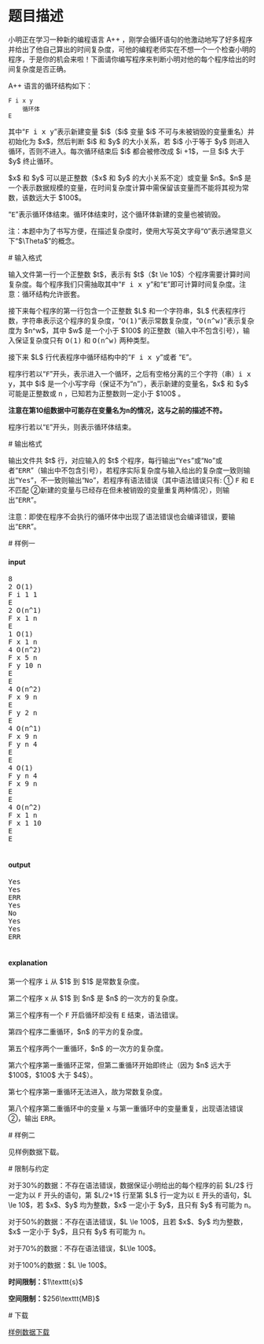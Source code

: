 # 题目描述

<p>小明正在学习一种新的编程语言 A++ ，刚学会循环语句的他激动地写了好多程序并给出了他自己算出的时间复杂度，可他的编程老师实在不想一个一个检查小明的程序，于是你的机会来啦！下面请你编写程序来判断小明对他的每个程序给出的时间复杂度是否正确。</p>
<p>A++ 语言的循环结构如下：</p>
<pre><code>F i x y
    循环体
E</code></pre>
<p>其中“<samp>F i x y</samp>”表示新建变量 $i$（$i$ 变量 $i$ 不可与未被销毁的变量重名）并初始化为 $x$，然后判断 $i$ 和 $y$ 的大小关系，若 $i$ 小于等于 $y$ 则进入循环，否则不进入。每次循环结束后 $i$ 都会被修改成 $i +1$，一旦 $i$ 大于 $y$ 终止循环。</p>
<p>$x$ 和 $y$ 可以是正整数（$x$ 和 $y$ 的大小关系不定）或变量 $n$。$n$ 是一个表示数据规模的变量，在时间复杂度计算中需保留该变量而不能将其视为常数，该数远大于 $100$。</p>
<p>“<samp>E</samp>”表示循环体结束。循环体结束时，这个循环体新建的变量也被销毁。</p>
<p>注：本题中为了书写方便，在描述复杂度时，使用大写英文字母“<samp>O</samp>”表示通常意义下“$\Theta$”的概念。</p>
# 输入格式


<p>输入文件第一行一个正整数 $t$，表示有 $t$（$t \le 10$）个程序需要计算时间复杂度。每个程序我们只需抽取其中“<samp>F i x y</samp>”和“<samp>E</samp>”即可计算时间复杂度。注意：循环结构允许嵌套。</p>
<p>接下来每个程序的第一行包含一个正整数 $L$ 和一个字符串，$L$ 代表程序行数，字符串表示这个程序的复杂度，“<samp>O(1)</samp>”表示常数复杂度，“<samp>O(n^w)</samp>”表示复杂度为 $n^w$，其中 $w$ 是一个小于 $100$ 的正整数（输入中不包含引号），输入保证复杂度只有 <samp>O(1)</samp> 和 <samp>O(n^w)</samp> 两种类型。</p>
<p>接下来 $L$ 行代表程序中循环结构中的“<samp>F i x y</samp>”或者 “<samp>E</samp>”。</p>
<p>程序行若以“<samp>F</samp>”开头，表示进入一个循环，之后有空格分离的三个字符（串）<samp>i x y</samp>，其中 $i$ 是一个小写字母（保证不为“<samp>n</samp>”），表示新建的变量名，$x$ 和 $y$ 可能是正整数或 <samp>n</samp> ，已知若为正整数则一定小于 $100$ 。</p>
<p><strong>注意在第10组数据中可能存在变量名为<samp>n</samp>的情况，这与之前的描述不符。</strong></p>
<p>程序行若以“<samp>E</samp>”开头，则表示循环体结束。</p>
# 输出格式


<p>输出文件共 $t$ 行，对应输入的 $t$ 个程序，每行输出“<samp>Yes</samp>”或“<samp>No</samp>”或者“<samp>ERR</samp>”（输出中不包含引号），若程序实际复杂度与输入给出的复杂度一致则输出“<samp>Yes</samp>”，不一致则输出“<samp>No</samp>”，若程序有语法错误（其中语法错误只有: ① <samp>F</samp> 和 <samp>E</samp> 不匹配 ②新建的变量与已经存在但未被销毁的变量重复两种情况），则输出“<samp>ERR</samp>”。</p>
<p>注意：即使在程序不会执行的循环体中出现了语法错误也会编译错误，要输出“<samp>ERR</samp>”。</p>
# 样例一


<h4>input</h4>
<pre>8
2 O(1)
F i 1 1
E
2 O(n^1)
F x 1 n
E
1 O(1)
F x 1 n
4 O(n^2)
F x 5 n
F y 10 n
E
E
4 O(n^2)
F x 9 n
E
F y 2 n
E
4 O(n^1)
F x 9 n
F y n 4
E
E
4 O(1)
F y n 4
F x 9 n
E
E
4 O(n^2)
F x 1 n
F x 1 10
E
E

</pre>

<h4>output</h4>
<pre>Yes
Yes
ERR
Yes
No
Yes
Yes
ERR

</pre>

<h4>explanation</h4>
<p>第一个程序 <samp>i</samp> 从 $1$ 到 $1$ 是常数复杂度。</p>
<p>第二个程序 <samp>x</samp> 从 $1$ 到 $n$ 是 $n$ 的一次方的复杂度。</p>
<p>第三个程序有一个 <samp>F</samp> 开启循环却没有 <samp>E</samp> 结束，语法错误。</p>
<p>第四个程序二重循环，$n$ 的平方的复杂度。</p>
<p>第五个程序两个一重循环，$n$ 的一次方的复杂度。</p>
<p>第六个程序第一重循环正常，但第二重循环开始即终止（因为 $n$ 远大于 $100$，$100$ 大于 $4$）。</p>
<p>第七个程序第一重循环无法进入，故为常数复杂度。</p>
<p>第八个程序第二重循环中的变量 <samp>x</samp> 与第一重循环中的变量重复，出现语法错误②，输出 <samp>ERR</samp>。</p>
# 样例二


<p>见样例数据下载。</p>
# 限制与约定


<p>对于30%的数据：不存在语法错误，数据保证小明给出的每个程序的前 $L/2$ 行一定为以 <samp>F</samp> 开头的语句，第 $L/2+1$ 行至第 $L$ 行一定为以 <samp>E</samp> 开头的语句，$L \le 10$，若 $x$、$y$ 均为整数，$x$ 一定小于 $y$，且只有 $y$ 有可能为 <samp>n</samp>。</p>
<p>对于50%的数据：不存在语法错误，$L \le 100$，且若 $x$、$y$ 均为整数，$x$ 一定小于 $y$，且只有 $y$ 有可能为 <samp>n</samp>。</p>
<p>对于70%的数据：不存在语法错误，$L\le 100$。</p>
<p>对于100%的数据：$L \le 100$。</p>
<p><strong>时间限制：</strong>$1\texttt{s}$</p>
<p><strong>空间限制：</strong>$256\texttt{MB}$</p>
# 下载


<p><a href="/download.php?type=problem&amp;id=330">样例数据下载</a></p>
